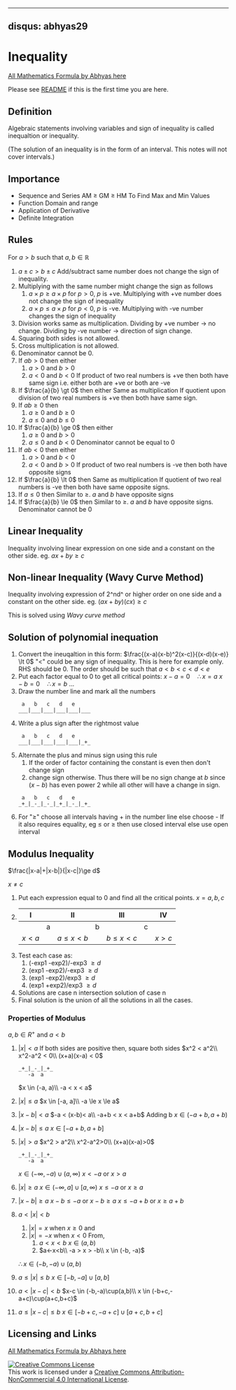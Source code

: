 


---
disqus: abhyas29
---
# Inequality

[All Mathematics Formula by Abhyas here](README.md)

Please see [README](README.md#README) if this is the first time you are here.


## Definition
Algebraic statements involving variables and sign of inequality is called inequaltion or inequality.

(The solution of an inequality is in the form of an interval. This notes will not cover intervals.)

## Importance

- Sequence and Series
    AM $\ge$ GM $\ge$ HM
    To Find Max and Min Values
- Function
    Domain and range
- Application of Derivative
- Definite Integration


## Rules

For $a>b$ such that $a,b\in \mathbb{R}$

1. $a \pm c > b \pm c$
    Add/subtract same number does not change the sign of inequality.
2. Multiplying with the same number might change the sign as follows
    1. $a\times p \ge a \times p$ for $p \gt 0$, $p$ is +ve. 
        Multiplying with +ve number does not change the sign of inequality 
    2. $a\times p \le a \times p$ for $p \lt 0$, $p$ is -ve. 
        Multiplying with -ve number changes the sign of inequality
3. Division works same as multiplication. 
    Dividing by +ve number -> no change. 
    Dividing by -ve number -> direction of sign change.
4. Squaring both sides is not allowed. 
5. Cross multiplication is not allowed.
6. Denominator cannot be $0$.
7. If $ab \gt 0$ then either
    1. $a \gt 0$ and $b \gt 0$
    2. $a \lt 0$ and $b \lt 0$
    If product of two real numbers is +ve then both have same sign i.e. either both are +ve or both are -ve
7. If $\frac{a}{b} \gt 0$ then either
    Same as multiplication
    If quotient upon division of two real numbers is +ve then both have same sign.
8. If $ab \ge 0$ then
    1. $a \ge 0$ and $b \ge 0$
    2. $a \le 0$ and $b \le 0$
9. If $\frac{a}{b} \ge 0$ then either
    1. $a \ge 0$ and $b \gt 0$
    2. $a \le 0$ and $b \lt 0$
    Denominator cannot be equal to $0$
10. If $ab \lt 0$ then either
    1. $a \gt 0$ and $b \lt 0$
    2. $a \lt 0$ and $b \gt 0$
    If product of two real numbers is -ve then both have opposite signs
11. If $\frac{a}{b} \lt 0$ then 
    Same as multiplication
    If quotient of two real numbers is -ve then both have same opposite signs.
12. If $a \le 0$ then
    Similar to $\ge$. $a$ and $b$ have opposite signs
13. If $\frac{a}{b} \le 0$ then
    Similar to $\ge$. $a$ and $b$ have opposite signs. Denominator cannot be $0$


## Linear Inequality

Inequality involving linear expression on one side and a constant on the other side. eg. $ax+by \ge c$

## Non-linear Inequality (Wavy Curve Method)

Inequality involving expression of 2^nd^ or higher order on one side and a constant on the other side. eg. $(ax+by)(cx) \ge c$

This is solved using *Wavy curve method*

## Solution of polynomial inequation 

1. Convert the ineuqaltion in this form:
    $\frac{(x-a)(x-b)^2(x-c)}{(x-d)(x-e)} \lt 0$
    "$\lt$" could be any sign of inequality. This is here for example only. RHS should be 0.
    The order should be such that  $a\lt b\lt c\lt d\lt e$
2. Put each factor equal to $0$ to get all critical points: 
    $x-a=0 \quad \therefore x = a$
    $x-b=0 \quad \therefore x = b$
    ...
3. Draw the number line and mark all the numbers
    ```
     a   b   c   d   e
    ___|___|___|___|___|___
    ```
4. Write a plus sign after the rightmost value
    ```
     a   b   c   d   e
    ___|___|___|___|___|_+_
    ```
5. Alternate the plus and minus sign using this rule
    1. If the order of factor containing the constant is even then don't change sign
    2. change sign otherwise. 
    Thus there will be no sign change at $b$ since $(x-b)$ has even power 2 while all other will have a change in sign.
    ```
     a   b   c   d   e
    _+_|_-_|_-_|_+_|_-_|_+_
    ```
6. For "$\ge$" choose all intervals having $+$ in the number line else choose -
    If it also requires equality, eg $\le$ or $\ge$ then use closed interval else use open interval
    
## Modulus Inequality

$\frac{|x-a|+|x-b|}{|x-c|}\ge d$

$x \ne c$

1. Put each expression equal to 0 and find all the critical points. 
    $x=a,b,c$
2. |I||II||III||IV|
    |:-:|:-:|:-:|:-:|:-:|:-:|:-:|
    ||a||b||c||
    |$x<a$||$a \le x \lt b$||$b \le x \lt c$|| $x \gt c$ |
3. Test each case as:
    1. (-exp1 -exp2)/-exp3 $\ge d$ 
    2. (exp1 -exp2)/-exp3 $\ge d$ 
    3. (exp1 -exp2)/exp3 $\ge d$ 
    4. (exp1 +exp2)/exp3 $\ge d$ 
4. Solutions are case n intersection solution of case n
5. Final solution is the union of all the solutions in all the cases. 

### Properties of Modulus

$a,b \in R^+$ and $a < b$

1. $|x|\lt a$ 
    If both sides are positive then, square both sides
    $x^2 < a^2\\
    x^2-a^2 < 0\\
    (x+a)(x-a) < 0$
    ```
    _+_|_-_|_+_
       -a  a
    ```
    $x \in (-a, a)\\
    -a < x < a$
2. $|x|\le a$ 
    $x \in [-a, a]\\
    -a \le x \le a$
3. $|x-b|\lt a$ 
    $-a < (x-b)< a\\
    -a+b < x < a+b$ Adding b 
    $x \in (-a+b, a+b)$
4. $|x-b|\le a$ 
    $x \in [-a+b, a+b]$
5. $|x|\gt a$ 
    $x^2 > a^2\\
    x^2-a^2>0\\
    (x+a)(x-a)>0$
    ```
    _+_|_-_|_+_
       -a  a
    ```
    $x\in (-\infty, -a)\cup(a, \infty)$
    $x < -a$ or $x>a$
6. $|x|\ge a$ 
    $x\in (-\infty, a]\cup[a, \infty)$ 
    $x\le-a$ or $x \ge a$
7. $|x-b|\ge a$ 
    $x-b \le -a$ or $x-b \ge a$
    $x \le -a+b$ or $x \ge a+b$
8. $a < |x| < b$
    1. $|x|=x$ when $x \ge 0$ and
    2. $|x|=-x$ when $x \lt 0$
    From, 
        1. $a < x < b$
            $x \in (a,b)$
        2. $a<-x<b\\
            -a > x > -b\\
            x \in (-b, -a)$
            
    $\therefore x \in (-b, -a) \cup (a, b)$
9.  $a\le |x| \le b$
    $x \in [-b, -a]\cup[a, b]$
10. $a < |x-c| < b$
    $x-c \in (-b,-a)\cup(a,b)\\
    x \in (-b+c,-a+c)\cup(a+c,b+c)$
11. $a\le|x-c|\le b$
    $x\in [-b+c, -a+c]\cup[a+c,b+c]$
            
    

## Licensing and Links

[All Mathematics Formula by Abhays here](README.md)

<a rel="license" href="http://creativecommons.org/licenses/by-nc/4.0/"><img alt="Creative Commons License" style="border-width:0" src="https://i.creativecommons.org/l/by-nc/4.0/88x31.png" /></a><br />This work is licensed under a <a rel="license" href="http://creativecommons.org/licenses/by-nc/4.0/">Creative Commons Attribution-NonCommercial 4.0 International License</a>.






